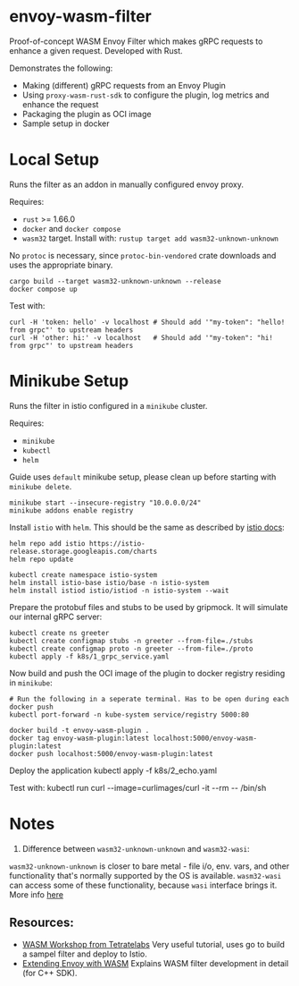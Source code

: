 # envoy-wasm-filter

Proof-of-concept WASM Envoy Filter which makes gRPC requests to enhance a given request. Developed with Rust.

Demonstrates the following:
- Making (different) gRPC requests from an Envoy Plugin
- Using `proxy-wasm-rust-sdk` to configure the plugin, log metrics and enhance the request
- Packaging the plugin as OCI image
- Sample setup in docker

# Local Setup

Runs the filter as an addon in manually configured envoy proxy.

Requires:
- `rust` >= 1.66.0
- `docker` and `docker compose`
- `wasm32` target. Install with: `rustup target add wasm32-unknown-unknown`

No `protoc` is necessary, since `protoc-bin-vendored` crate downloads and uses the appropriate binary.

    cargo build --target wasm32-unknown-unknown --release
    docker compose up

Test with:

    curl -H 'token: hello' -v localhost # Should add '"my-token": "hello! from grpc"' to upstream headers
    curl -H 'other: hi:' -v localhost   # Should add '"my-token": "hi! from grpc"' to upstream headers

# Minikube Setup

Runs the filter in istio configured in a `minikube` cluster. 

Requires:
- `minikube`
- `kubectl`
- `helm`

Guide uses `default` minikube setup, please clean up before starting with `minikube delete`.

    minikube start --insecure-registry "10.0.0.0/24"
    minikube addons enable registry

Install `istio` with `helm`. This should be the same as described by [istio docs](https://istio.io/latest/docs/setup/install/helm/):

    helm repo add istio https://istio-release.storage.googleapis.com/charts
    helm repo update

    kubectl create namespace istio-system
    helm install istio-base istio/base -n istio-system
    helm install istiod istio/istiod -n istio-system --wait

Prepare the protobuf files and stubs to be used by gripmock. It will simulate our internal gRPC server:

    kubectl create ns greeter
    kubectl create configmap stubs -n greeter --from-file=./stubs
    kubectl create configmap proto -n greeter --from-file=./proto
    kubectl apply -f k8s/1_grpc_service.yaml

Now build and push the OCI image of the plugin to docker registry residing in `minikube`:

    # Run the following in a seperate terminal. Has to be open during each docker push
    kubectl port-forward -n kube-system service/registry 5000:80

    docker build -t envoy-wasm-plugin .
    docker tag envoy-wasm-plugin:latest localhost:5000/envoy-wasm-plugin:latest
    docker push localhost:5000/envoy-wasm-plugin:latest 

Deploy the application
    kubectl apply -f k8s/2_echo.yaml

Test with:
    kubectl run curl --image=curlimages/curl -it --rm -- /bin/sh

# Notes

1. Difference between `wasm32-unknown-unknown` and `wasm32-wasi`:
  
 `wasm32-unknown-unknown` is closer to bare metal - file i/o, env. vars, and other functionality that's normally supported by the OS is available. `wasm32-wasi` can access some of these functionality, because `wasi` interface brings it. More info [here](https://users.rust-lang.org/t/wasm32-unknown-unknown-vs-wasm32-wasi/78325/5)


## Resources:
- [WASM Workshop from Tetratelabs](https://tetratelabs.github.io/wasm-workshop/) Very useful tutorial, uses go to build a sampel filter and deploy to Istio.
- [Extending Envoy with WASM](https://events.istio.io/istiocon-2021/slides/c8p-ExtendingEnvoyWasm-EdSnible.pdf) Explains WASM filter development in detail (for C++ SDK).